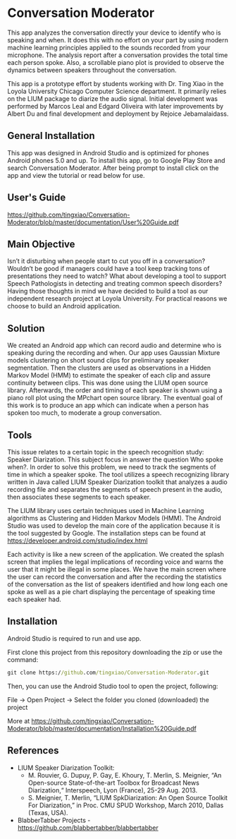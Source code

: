 # Conversation Moderator 

This app analyzes the conversation directly your device to identify who is speaking and when. It does this with no effort on your part by using modern machine learning principles applied to the sounds recorded from your microphone. The analysis report after a conversation provides the total time each person spoke. Also, a scrollable piano plot is provided to observe the dynamics between speakers throughout the conversation.

This app is a prototype effort by students working with Dr. Ting Xiao in the Loyola University Chicago Computer Science department. It primarily relies on the LIUM package to diarize the audio signal. Initial development was performed by Marcos Leal and Edgard Oliveira with later improvements by Albert Du and final development and deployment by Rejoice Jebamalaidass.

## General Installation
This app was designed in Android Studio and is optimized for phones Android phones 5.0 and up. To install this app, go to Google Play Store and search Conversation Moderator. After being prompt to install click on the app and view the tutorial or read below for use.

## User's Guide
https://github.com/tingxiao/Conversation-Moderator/blob/master/documentation/User%20Guide.pdf

## Main Objective
Isn’t it disturbing when people start to cut you off in a conversation? Wouldn’t be good if managers could have a tool 
keep tracking tons of presentations they need to watch? What about developing a tool to support Speech Pathologists in 
detecting and treating common speech disorders? Having those thoughts in mind we have decided to build a tool as our independent research project at Loyola University. For practical reasons we choose to build an Android application.

## Solution 
We created an Android app which can record audio and determine who is speaking during the recording and when. Our app uses Gaussian Mixture models clustering on short sound clips for preliminary speaker segmentation. Then the clusters are used as observations in a Hidden Markov Model (HMM) to estimate the speaker of each clip and assure continuity between clips. This was done using the LIUM  open source library. Afterwards, the order and timing of each speaker is shown using a piano roll plot using the MPchart open source library. The eventual goal of this work is to produce an app which can indicate when a person has spoken too much, to moderate a group conversation.

## Tools
This issue relates to a certain topic in the speech recognition study: Speaker Diarization. This subject focus in answer 
the question Who spoke when?. In order to solve this problem, we need to track the segments of time in which a speaker spoke.
The tool utilizes a speech recognizing library written in Java called LIUM Speaker Diarization toolkit that analyzes a audio 
recording file and separates the segments of speech present in the audio, then associates these segments to each speaker.

The LIUM library uses certain techniques used in Machine Learning algorithms as Clustering and Hidden Markov Models (HMM).
The Android Studio was used to develop the main core of the application because it is the tool suggested by Google. The 
installation steps can be found at https://developer.android.com/studio/index.html

Each activity is like a new screen of the application. We created the splash screen that implies the legal implications of 
recording voice and warns the user that it might be illegal in some places.
We have the main screen where the user can record the conversation and after the recording the statistics of the 
conversation as the list of speakers identified and how long each one spoke as well as a pie chart displaying the percentage 
of speaking time each speaker had.


## Installation

Android Studio is required to run and use app.

First clone this project from this repository downloading the zip or use the command:

```cmd
git clone https://github.com/tingxiao/Conversation-Moderator.git
```
Then, you can use the Android Studio tool to open the project, following:

File -> Open Project -> Select the folder you cloned (downloaded) the project

More at https://github.com/tingxiao/Conversation-Moderator/blob/master/documentation/Installation%20Guide.pdf

## References
- LIUM Speaker Diarization Toolkit:
    - M. Rouvier, G. Dupuy, P. Gay, E. Khoury, T. Merlin, S. Meignier, “An Open-source State-of-the-art Toolbox for Broadcast News Diarization,“ Interspeech, Lyon (France), 25-29 Aug. 2013.
    - S. Meignier, T. Merlin, “LIUM SpkDiarization: An Open Source Toolkit For Diarization,” in Proc. CMU SPUD Workshop, March 2010, Dallas (Texas, USA).
- BlabberTabber Projects - https://github.com/blabbertabber/blabbertabber
